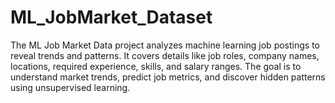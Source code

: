 # ML_JobMarket_Dataset
The ML Job Market Data project analyzes machine learning job postings to reveal trends and patterns. It covers details like job roles, company names, locations, required experience, skills, and salary ranges. The goal is to understand market trends, predict job metrics, and discover hidden patterns using unsupervised learning.
